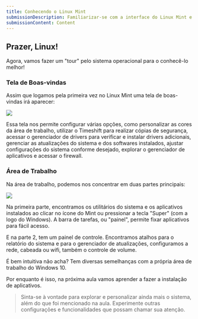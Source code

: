 ```yaml
---
title: Conhecendo o Linux Mint
submissionDescription: Familiarizar-se com a interface do Linux Mint e explorar as configurações básicas do sistema. Depois escreva um curto relatório sobre as alterações que você fez.
submissionContent: Content
---
```


## Prazer, Linux!
Agora, vamos fazer um "tour" pelo sistema operacional para o conhecê-lo melhor!

### Tela de Boas-vindas
Assim que logamos pela primeira vez no Linux Mint uma tela de boas-vindas irá aparecer:

![](https://menthor-content.s3.sa-east-1.amazonaws.com/34de5c81-f21c-41d2-bce3-bd7e9877a5e5)

Essa tela nos permite configurar várias opções, como personalizar as cores da área de trabalho, utilizar o Timeshift para realizar cópias de segurança, acessar o gerenciador de drivers para verificar e instalar drivers adicionais, gerenciar as atualizações do sistema e dos softwares instalados, ajustar configurações do sistema conforme desejado, explorar o gerenciador de aplicativos e acessar o firewall.

### Área de Trabalho
Na área de trabalho, podemos nos concentrar em duas partes principais:

![](https://menthor-content.s3.sa-east-1.amazonaws.com/3e5672aa-e55d-4688-8ce1-6c40d1f834bd)

Na primeira parte, encontramos os utilitários do sistema e os aplicativos instalados ao clicar no ícone do Mint ou pressionar a tecla "Super" (com a logo do Windows). A barra de tarefas, ou "painel", permite fixar aplicativos para fácil acesso.

E na parte 2, tem um painel de controle. Encontramos atalhos para o relatório do sistema e para o gerenciador de atualizações, configuramos a rede, cabeada ou wifi, também o controle de volume.

É bem intuitiva não acha? Tem diversas semelhanças com a própria área de trabalho do Windows 10.

Por enquanto é isso, na próxima aula vamos aprender a fazer a instalação de aplicativos.

> Sinta-se à vontade para explorar e personalizar ainda mais o sistema, além do que foi mencionado na aula. Experimente outras configurações e funcionalidades que possam chamar sua atenção.

